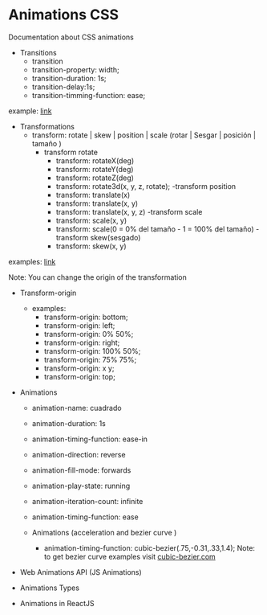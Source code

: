 # Animations CSS
Documentation about CSS animations

- Transitions
    - transition
    - transition-property: width;
    - transition-duration: 1s;
    - transition-delay:1s;
    - transition-timming-function: ease;

example: 
    [link](./examples/transition.html)


- Transformations
    - transform: rotate | skew | position | scale (rotar | Sesgar | posición | tamaño )
        - transform rotate
            - transform: rotateX(deg)
            - transform: rotateY(deg)
            - transform: rotateZ(deg)
            - transform: rotate3d(x, y, z, rotate);
        -transform position 
            - transform: translate(x)
            - transform: translate(x, y)
            - transform: translate(x, y, z)
        -transform scale 
            - transform: scale(x, y)
            - transform: scale(0 = 0% del tamaño - 1 = 100% del tamaño)
        -transform skew(sesgado)
            - transform: skew(x, y)

examples: 
    [link](./examples/transforms.html)


Note: You can change the origin of the transformation 
- Transform-origin 
    - examples: 
        - transform-origin: bottom;
        - transform-origin: left;
        - transform-origin: 0% 50%;
        - transform-origin: right;
        - transform-origin: 100% 50%;
        - transform-origin: 75% 75%;
        - transform-origin: x y;
        - transform-origin: top;

- Animations
    - animation-name: cuadrado
    - animation-duration: 1s
    - animation-timing-function: ease-in
    - animation-direction: reverse
    - animation-fill-mode: forwards
    - animation-play-state: running
    - animation-iteration-count: infinite
    - animation-timing-function: ease

    - Animations (acceleration and bezier curve )
        - animation-timing-function: cubic-bezier(.75,-0.31,.33,1.4);
    Note: to get bezier curve examples visit [cubic-bezier.com](https://cubic-bezier.com/)

- Web Animations API (JS Animations)



- Animations Types

- Animations in ReactJS
